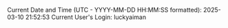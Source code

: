 Current Date and Time (UTC - YYYY-MM-DD HH:MM:SS formatted): 2025-03-10 21:52:53
Current User's Login: luckyaiman
